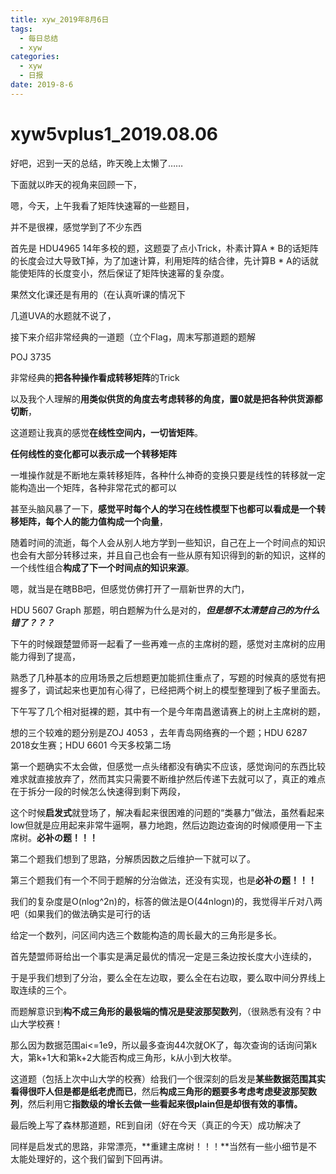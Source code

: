 ```yaml
---
title: xyw_2019年8月6日
tags: 
  - 每日总结
  - xyw
categories:
  - xyw
  - 日报
date: 2019-8-6
---
```


# xyw5vplus1_2019.08.06

好吧，迟到一天的总结，昨天晚上太懒了……

下面就以昨天的视角来回顾一下，

嗯，今天，上午我看了矩阵快速幂的一些题目，

并不是很裸，感觉学到了不少东西

首先是 HDU4965  14年多校的题，这题耍了点小Trick，朴素计算A * B的话矩阵的长度会过大导致T掉，为了加速计算，利用矩阵的结合律，先计算B * A的话就能使矩阵的长度变小，然后保证了矩阵快速幂的复杂度。

果然文化课还是有用的（在认真听课的情况下

几道UVA的水题就不说了，

接下来介绍非常经典的一道题（立个Flag，周末写那道题的题解

POJ 3735  

非常经典的**把各种操作看成转移矩阵**的Trick

以及我个人理解的**用类似供货的角度去考虑转移的角度，置0就是把各种供货源都切断**，

这道题让我真的感觉**在线性空间内，一切皆矩阵**。

**任何线性的变化都可以表示成一个转移矩阵**

一堆操作就是不断地左乘转移矩阵，各种什么神奇的变换只要是线性的转移就一定能构造出一个矩阵，各种非常花式的都可以

甚至头脑风暴了一下，**感觉平时每个人的学习在线性模型下也都可以看成是一个转移矩阵，每个人的能力值构成一个向量**，

随着时间的流逝，每个人会从别人地方学到一些知识，自己在上一个时间点的知识也会有大部分转移过来，并且自己也会有一些从原有知识得到的新的知识，这样的一个线性组合**构成了下一个时间点的知识来源**。

嗯，就当是在瞎BB吧，但感觉仿佛打开了一扇新世界的大门，

HDU 5607 Graph 那题，明白题解为什么是对的，***但是想不太清楚自己的为什么错了？？？***

下午的时候跟楚盟师哥一起看了一些再难一点的主席树的题，感觉对主席树的应用能力得到了提高，

熟悉了几种基本的应用场景之后想题更加能抓住重点了，写题的时候真的感觉有把握多了，调试起来也更加有心得了，已经把两个树上的模型整理到了板子里面去。

下午写了几个相对挺裸的题，其中有一个是今年南昌邀请赛上的树上主席树的题，

想的三个较难的题分别是ZOJ 4053 ，去年青岛网络赛的一个题；HDU 6287 2018女生赛；HDU 6601 今天多校第二场

第一个题确实不太会做，但感觉一点头绪都没有确实不应该，感觉询问的东西比较难求就直接放弃了，然而其实只需要不断维护然后传递下去就可以了，真正的难点在于拆分一段的时候怎么快速得到剩下两段，

这个时候**启发式**就登场了，解决看起来很困难的问题的“类暴力”做法，虽然看起来low但就是应用起来非常牛逼啊，暴力地跑，然后边跑边查询的时候顺便用一下主席树。**必补の题！！！**

第二个题我们想到了思路，分解质因数之后维护一下就可以了。

第三个题我们有一个不同于题解的分治做法，还没有实现，也是**必补の题！！！**

我们的复杂度是O(nlog^2n)的，标答的做法是O(44nlogn)的，我觉得半斤对八两吧（如果我们的做法确实是可行的话

给定一个数列，问区间内选三个数能构造的周长最大的三角形是多长。

首先楚盟师哥给出一个事实是满足最优的情况一定是三条边按长度大小连续的，

于是乎我们想到了分治，要么全在左边取，要么全在右边取，要么取中间分界线上取连续的三个。

而题解意识到**构不成三角形的最极端的情况是斐波那契数列**，（很熟悉有没有？中山大学校赛！

那么因为数据范围ai<=1e9，所以最多查询44次就OK了，每次查询的话询问第k大，第k+1大和第k+2大能否构成三角形，k从小到大枚举。

这道题（包括上次中山大学的校赛）给我们一个很深刻的启发是**某些数据范围其实看得很吓人但是都是纸老虎而已**，然后**构成三角形的题要多考虑考虑斐波那契数列**，然后利用它**指数级的增长去做一些看起来很plain但是却很有效的事情。**

最后晚上写了森林那道题，RE到自闭（好在今天（真正的今天）成功解决了

同样是启发式的思路，非常漂亮，**重建主席树！！！**当然有一些小细节是不太能处理好的，这个我们留到下回再讲。



